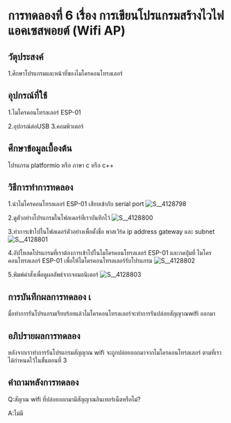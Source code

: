 # การทดลองที่ 6 เรื่อง การเขียนโปรแกรมสร้างไวไฟแอคเซสพอยต์ (Wifi AP)

## วัตุประสงค์ 
1.ศึกษาโปรแกรมและหน้าที่ของไมโครคอนโทรลเลอร์

## อุปกรณ์ที่ใช้ 
1.ไมโครคอนโทรลเลอร์ ESP-01
 
2.อุปกรณ์ต่อUSB 3.คอมพิวเตอร์

## ศึกษาข้อมูลเบื้องต้น 
โปรแกรม platformio หรือ ภาษา c หรือ c++

## วิธีการทำการทดลอง 
1.นำไมโครคอนโทรลเลอร์ ESP-01 เสียบเข้ากับ serial port 
![S__4128798](https://user-images.githubusercontent.com/80879773/112293896-3759a580-8cc5-11eb-8e4e-a6c4070d70cc.jpg)

2.ดูตัวอย่างโปรแกรมในโฟลเดอร์ที่เราบันทึกไว้ 
![S__4128800](https://user-images.githubusercontent.com/80879773/112293899-39236900-8cc5-11eb-8b24-3e66136577bc.jpg)

3.ทำการเข้าไปในโฟลเดอร์ตัวอย่างเพื่อตั้งชื่อ พาสเวิร์ด  ip address gateway และ subnet
![S__4128801](https://user-images.githubusercontent.com/80879773/112293911-3aed2c80-8cc5-11eb-9982-106957875935.jpg)

4.อัปโหลดโปรแกรมที่เราต้องการเข้าไปในไมโครคอนโทรลเลอร์ ESP-01 และกดปุ่มที่ ไมโครคอนโทรลเลอร์ ESP-01 เพื่อให้ไมโครคอนโทรลเลอร์รับโปรแกรม 
![S__4128802](https://user-images.githubusercontent.com/80879773/112293920-3c1e5980-8cc5-11eb-9459-172ccf308ea8.jpg)

5.พิมพ์คำสั่งเพื่อดูผลลัพธ์จากจอมอนิเตอร์
![S__4128803](https://user-images.githubusercontent.com/80879773/112293924-3de81d00-8cc5-11eb-8a61-e62e95a4f4ba.jpg)

## การบันทึกผลการทดลอง เ
มื่อทำการรันโปรแกรมเรียบร้อยแล้วไมโครคอนโทรลเลอร์จะทำการรันปล่อยสัญญาณwifi ออกมา

## อภิปรายผลการทดลอง 
หลังจากเราทำการรันโปรแกรมสัญญาณ wifi จะถูกปล่อยออกมาจากไมโครคอนโทรลเลอร์ ตามที่เราได้กำหนดไว้ในขั้นตอนที่ 3  

## คำถามหลังการทดลอง 
Q:สัญาณ wifi ที่ปล่อยออกมามีสัญญาณอินเทอร์เน็ตหรือไม่? 

A:ไม่มี
